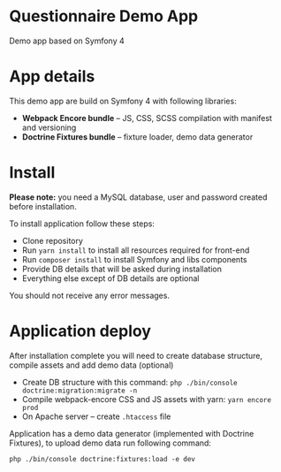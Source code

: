 Questionnaire Demo App
=====================

Demo app based on Symfony 4

# App details
This demo app are build on Symfony 4 with following libraries:
* **Webpack Encore bundle** – JS, CSS, SCSS compilation with manifest and versioning
* **Doctrine Fixtures bundle** – fixture loader, demo data generator

# Install
**Please note:** you need a MySQL database, user and password created before installation.

To install application follow these steps:

* Clone repository
* Run `yarn install` to install all resources required for front-end 
* Run `composer install` to install Symfony and libs components
* Provide DB details that will be asked during installation
* Everything else except of DB details are optional

You should not receive any error messages.

# Application deploy
After installation complete you will need to create database structure, compile assets and add demo data (optional)

* Create DB structure with this command: `php ./bin/console doctrine:migration:migrate -n` 
* Compile webpack-encore CSS and JS assets with yarn: `yarn encore prod`
* On Apache server – create `.htaccess` file

Application has a demo data generator (implemented with Doctrine Fixtures), to upload demo data run following command:
```
php ./bin/console doctrine:fixtures:load -e dev
```